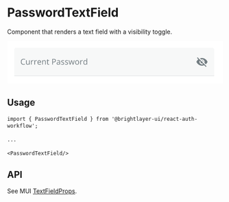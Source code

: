 # PasswordTextField

Component that renders a text field with a visibility toggle.

![Password Field](../../media/screens/password-field.png)

## Usage

```tsx
import { PasswordTextField } from '@brightlayer-ui/react-auth-workflow';

...

<PasswordTextField/>
```

## API

See MUI [TextFieldProps](https://mui.com/components/text-fields/).

